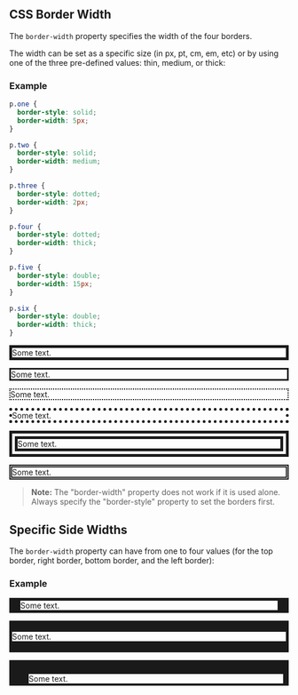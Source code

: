 ## CSS Border Width

The `border-width` property specifies the width of the four borders.

The width can be set as a specific size (in px, pt, cm, em, etc) or by using one of the three pre-defined values: thin, medium, or thick:

### Example
```css
p.one {
  border-style: solid;
  border-width: 5px;
}

p.two {
  border-style: solid;
  border-width: medium;
}

p.three {
  border-style: dotted;
  border-width: 2px;
}

p.four {
  border-style: dotted;
  border-width: thick;
}

p.five {
  border-style: double;
  border-width: 15px;
}

p.six {
  border-style: double;
  border-width: thick;
}
```
<style>
p.one {
  border-style: solid;
  border-width: 5px;
}

p.two {
  border-style: solid;
  border-width: medium;
}

p.three {
  border-style: dotted;
  border-width: 2px;
}

p.four {
  border-style: dotted;
  border-width: thick;
}

p.five {
  border-style: double;
  border-width: 15px;
}

p.six {
  border-style: double;
  border-width: thick;
}
</style>
</head>

<body>
<p class="one">Some text.</p>
<p class="two">Some text.</p>
<p class="three">Some text.</p>
<p class="four">Some text.</p>
<p class="five">Some text.</p>
<p class="six">Some text.</p>
</body>


> **Note:** The "border-width" property does not work if it is used alone. 
Always specify the "border-style" property to set the borders first.


## Specific Side Widths

The `border-width` property can have from one to four values (for the top border, right border, bottom border, and the left border):

### Example

<style>
p.topBottom1 {
  border-style: solid;
  border-width: 5px 20px; /* 5px top and bottom, 20px on the sides */
}

p.topBottom2 {
  border-style: solid;
  border-width: 20px 5px; /* 20px top and bottom, 5px on the sides */
}

p.fourSide {
  border-style: solid;
  border-width: 25px 10px 4px 35px; /* 25px top, 10px right, 4px bottom and 35px left */
}
</style>
</head>

<body>
<p class="topBottom1">Some text.</p>
<p class="topBottom2">Some text.</p>
<p class="fourSide">Some text.</p>
</body>
